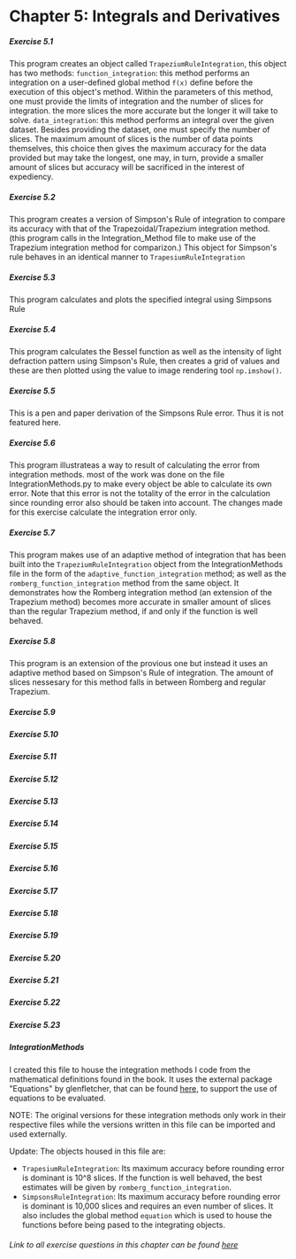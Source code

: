 # Chapter 5: Integrals and Derivatives

##### Exercise 5.1
This program creates an object called `TrapeziumRuleIntegration`, this object has two methods:
`function_integration`: this method performs an integration on a user-defined global method `f(x)` define before the execution of this object's method.
Within the parameters of this method, one must provide the limits of integration and the number of slices for integration. the more slices the more accurate but the longer it will take to solve. 
`data_integration`: this method performs an integral over the given dataset. Besides providing the dataset, one must specify the number of slices. The maximum amount of slices is the number of data points themselves, this choice then gives the maximum accuracy for the data provided but may take the longest, one may, in turn, provide a smaller amount of slices but accuracy will be sacrificed in the interest of expediency.
##### Exercise 5.2
This program creates a version of Simpson's Rule of integration to compare its accuracy with that of the Trapezoidal/Trapezium integration method. (this program calls in the Integration_Method file to make use of the Trapezium integration method for comparizon.) This object for Simpson's rule behaves in an identical manner to `TrapesiumRuleIntegration`
##### Exercise 5.3
This program calculates and plots the specified integral using Simpsons Rule
##### Exercise 5.4
This program calculates the Bessel function as well as the intensity of light defraction pattern using Simpson's Rule, then creates a grid of values and these are then plotted using the value to image rendering tool `np.imshow()`.
##### Exercise 5.5
This is a pen and paper derivation of the Simpsons Rule error. Thus it is not featured here.
##### Exercise 5.6
This program illustrateas a way to result of calculating the error from integration methods. most of the work was done on the file IntegrationMethods.py to make every object be able to calculate its own error. Note that this error is not the totality of the error in the calculation since rounding error also should be taken into account. The changes made for this exercise calculate the integration error only.
##### Exercise 5.7
This program makes use of an adaptive method of integration that has been built into the `TrapeziumRuleIntegration` object from the IntegrationMethods file in the form of the `adaptive_function_integration` method; as well as the `romberg_function_integration` method from the same object. It demonstrates how the Romberg integration method (an extension of the Trapezium method) becomes more accurate in smaller amount of slices than the regular Trapezium method, if and only if the function is well behaved.
##### Exercise 5.8
This program is an extension of the provious one but instead it uses an adaptive method based on Simpson's Rule of integration. The amount of slices nessesary for this method falls in between Romberg and regular Trapezium. 
##### Exercise 5.9
##### Exercise 5.10
##### Exercise 5.11
##### Exercise 5.12
##### Exercise 5.13
##### Exercise 5.14
##### Exercise 5.15
##### Exercise 5.16
##### Exercise 5.17
##### Exercise 5.18
##### Exercise 5.19
##### Exercise 5.20
##### Exercise 5.21
##### Exercise 5.22
##### Exercise 5.23



##### IntegrationMethods
I created this file to house the integration methods I code from the mathematical definitions found in the book.
It uses the external package "Equations" by glenfletcher, that can be found [here](https://pypi.org/project/Equation/#description), to support the use of equations to be evaluated. 

NOTE: The original versions for these integration methods only work in their respective files while the versions written in this file can be imported and used externally.

Update: The objects housed in this file are:
- `TrapesiumRuleIntegration`: Its maximum accuracy before rounding error is dominant is 10^8 slices. If the function is well behaved, the best estimates will be given by `romberg_function_integration`.
- `SimpsonsRuleIntegration`: Its maximum accuracy before rounding error is dominant is 10,000 slices and requires an even number of slices.
It also includes the global method `equation` which is used to house the functions before being pased to the integrating objects.


###### Link to all exercise questions in this chapter can be found [here](http://www-personal.umich.edu/~mejn/cp/exercises.html)